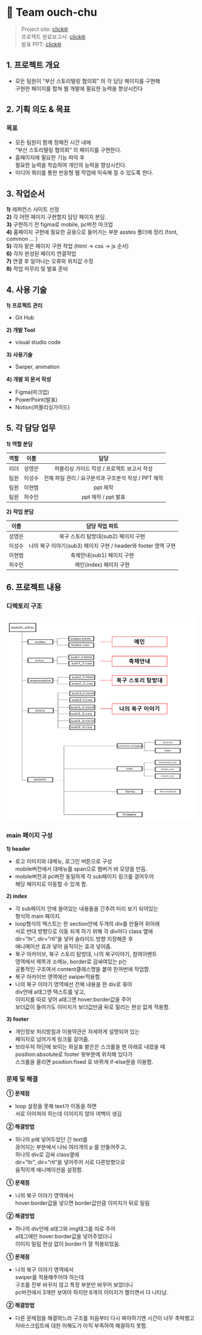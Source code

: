# 💌 Team ouch-chu

> Project site: [click🌐](https://ouch-chu.github.io/index/index/index.html)<br>
> 프로젝트 완료보고서: [click🌐](https://www.notion.so/b24568dacfce496a8695ee9f9337eefd?pvs=4)<br>
> 발표 PPT: [click🌐](<a href="./작업자료/부산 스토리텔링 협의회.pptx">)<br>

## 1. 프로젝트 개요

- 모든 팀원이 “부산 스토리텔링 협의회” 의 각 담당 페이지를 구현해<br>구현한 페이지를 합쳐 웹 개발에 필요한 능력을 향상시킨다

## 2. 기획 의도 & 목표

### 목표

- 모든 팀원이 함께 정해진 시간 내에<br>“부산 스토리텔링 협의회” 의 페이지를 구현한다.
- 홈페이지에 필요한 기능 파악 후<br>필요한 능력을 학습하여 개인의 능력을 향상시킨다.
- 미디어 쿼리를 통한 반응형 웹 작업에 익숙해 질 수 있도록 한다.

## 3. 작업순서

**1)** 레퍼런스 사이트 선정<br>
**2)** 각 어떤 페이지 구현할지 담당 페이지 분담.<br>
**3)** 구현하기 전 figma로 mobile, pc버전 마크업<br>
**4)** 홈페이지 구현에 필요한 공용으로 들어가는 부분 asstes 폴더에 정리 (font, common … )<br>
**5)** 각자 맡은 페이지 구현 작업 (html → css → js 순서)<br>
**6)** 각자 완성된 페이지 연결작업<br>
**7)** 연결 후 일어나는 오류와 위치값 수정<br>
**8)** 작업 마무리 및 발표 준비<br>

## 4. 사용 기술

**1) 프로젝트 관리**

- Git Hub

**2) 개발 Tool**

- visual studio code

**3) 사용기술**

- Swiper, animation

**4) 개발 외 문서 작성**

- Figma(마크업)
- PowerPoint(발표)
- Notion(퍼블리싱가이드)

## 5. 각 담당 업무

**1) 역할 분담**

| 역할 |  이름  |                         담당                         |
| :--: | :----: | :--------------------------------------------------: |
| 리더 | 성영은 |     퍼블리싱 가이드 작성 / 프로젝트 보고서 작성      |
| 팀원 | 이성수 | 전체 파일 관리 / 요구분석과 구조분석 작성 / PPT 제작 |
| 팀원 | 이현범 |                       ppt 제작                       |
| 팀원 | 허수인 |                 ppt 제작 / ppt 발표                  |

**2) 작업 분담**

|  이름  |                         담당 작업 파트                         |
| :----: | :------------------------------------------------------------: |
| 성영은 |              북구 스토리 탐방대(sub2) 페이지 구현              |
| 이성수 | 나의 북구 이야기(sub3) 페이지 구현 / header와 footer 영역 구현 |
| 이현범 |                   축제안내(sub1) 페이지 구현                   |
| 허수인 |                    메인(index) 페이지 구현                     |

## 6. 프로젝트 내용

### 디렉토리 구조

<img src="./작업자료/그림1.png">

### main 페이지 구성

**1) header**

- 로고 이미지와 대메뉴, 로그인 버튼으로 구성<br>mobile버전에서 대메뉴를 span으로 햄버거 바 모양을 만듬.
- mobile버전과 pc버전 동일하게 각 sub페이지 링크를 걸어두어<br>해당 페이지로 이동할 수 있게 함.

**2) index**

- 각 sub페이지 안에 들어있는 내용들을 간추려 미리 보기 되어있는<br>형식의 main 페이지.
- loop형식의 텍스트는 한 section안에 두개의 div를 만들어 위아래<br>서로 반대 방향으로 이동 되게 하기 위해 각 div마다 class 옆에<br>dir=”ltr”, dir=”rtl”을 넣어 슬라이드 방향 지정해준 후<br>애니메이션 효과 넣어 움직이는 효과 넣어줌.
- 북구 아카이브, 북구 스토리 탐방대, 나의 북구이야기, 참여이벤트<br>영역에서 제목과 소메뉴, border로 감싸여있는 p는<br>공통적인 구조여서 content클래스명을 붙여 한꺼번에 작업함.
- 북구 아카이브 영역에선 swiper적용함.
- 나의 북구 이야기 영역에선 전체 내용을 한 div로 묶어<br>div안에 a태그엔 텍스트를 넣고,<br>이미지를 따로 넣어 a태그엔 hover:border값을 주어<br>보더값이 들어가도 이미지가 보더값만큼 뒤로 밀리는 현상 없게 적용함.

**3) footer**

- 개인정보 처리방침과 이용약관은 자세하게 설명되어 있는<br>페이지로 넘어가게 링크를 걸어줌.
- 브라우저 하단에 보이는 화살표 벝은은 스크롤을 맨 아래로 내렸을 때<br>position:absolute로 footer 윗부분에 위치해 있다가<br>스크롤을 올리면 position:fixed 로 바뀌게 if-else문을 이용함.

### 문제 및 해결

**① 문제점**

- loop 설정을 못해 text가 이동을 하면<br>서로 이어져야 하는데 이어지지 않아 여백이 생김

**② 해결방법**

- 하나의 p에 넣어두었던 긴 text를<br>끊어지는 부분에서 나눠 여러개의 p 를 만들어주고,<br>하나의 div로 감싸 class옆에<br>dir=”ltr”, dir=”rtl”을 넣어주어 서로 다른방향으로<br>움직이게 애니메이션을 설정함.

**① 문제점**

- 나의 북구 이야기 영역에서<br>hover:border값을 넣으면 border값만큼 이미지가 뒤로 밀림

**② 해결방법**

- 하나의 div안에 a태그와 img태그를 따로 주어<br>a태그에만 hover:border값을 넣어주었더니<br>이미지 밀림 현상 없이 border가 잘 적용되었음.

**① 문제점**

- 나의 북구 이야기 영역에서<br>swiper를 적용해주어야 하는데<br>구조를 전부 바꾸지 않고 특정 부분만 바꾸어 보았더니<br>pc버전에서 3개만 보여야 하지만 6개의 이미지가 짤리면서 다 나타남.

**② 해결방법**

- 다른 문제점을 해결하느라 구조를 처음부터 다시 짜야하기엔 시간이 너무 촉박했고 자바스크립트에 대한 이해도가 아직 부족하여 해결하지 못함.
